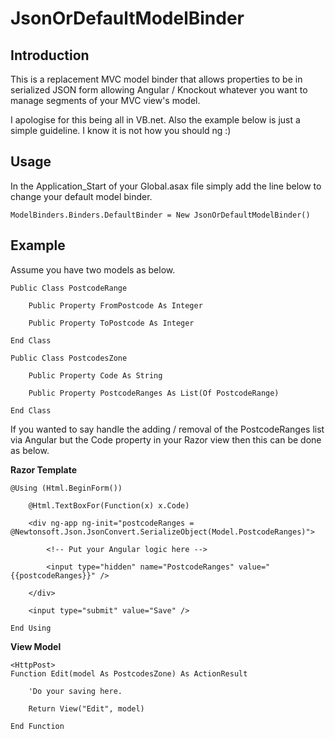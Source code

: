 # JsonOrDefaultModelBinder
Introduction
--------------
This is a replacement MVC model binder that allows properties to be in serialized JSON form allowing Angular / Knockout whatever you want to manage segments of your MVC view's model.

I apologise for this being all in VB.net. Also the example below is just a simple guideline. I know it is not how you should ng :)

Usage
--------------
In the Application_Start of your Global.asax file simply add the line below to change your default model binder.

    ModelBinders.Binders.DefaultBinder = New JsonOrDefaultModelBinder()

Example
--------------
Assume you have two models as below.

    Public Class PostcodeRange
	
	    Public Property FromPostcode As Integer
		
		Public Property ToPostcode As Integer
		
	End Class

    Public Class PostcodesZone
	
	    Public Property Code As String
		
		Public Property PostcodeRanges As List(Of PostcodeRange)
		
	End Class
	
If you wanted to say handle the adding / removal of the PostcodeRanges list via Angular but the Code property in your Razor view then this can be done as below.

**Razor Template**

    @Using (Html.BeginForm())

		@Html.TextBoxFor(Function(x) x.Code)
	
		<div ng-app ng-init="postcodeRanges = @Newtonsoft.Json.JsonConvert.SerializeObject(Model.PostcodeRanges)">
		
			<!-- Put your Angular logic here -->

    		<input type="hidden" name="PostcodeRanges" value="{{postcodeRanges}}" />

		</div>
		
		<input type="submit" value="Save" />
	
	End Using
	
**View Model**

	<HttpPost>
	Function Edit(model As PostcodesZone) As ActionResult
	
		'Do your saving here.

		Return View("Edit", model)

	End Function
